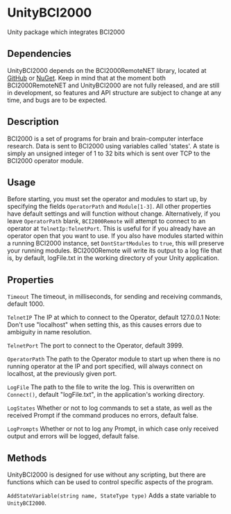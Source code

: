 UnityBCI2000
===
Unity package which integrates BCI2000



Dependencies
---
UnityBCI2000 depends on the BCI2000RemoteNET library, located at
[GitHub](https://github.com/neurotechcenter/BCI2000RemoteNET) or [NuGet](https://www.nuget.org/packages/BCI2000RemoteNET).
Keep in mind that at the moment both BCI2000RemoteNET and UnityBCI2000 are not fully released,
and are still in development, so features and API structure are subject to change at any time,
and bugs are to be expected.


Description
---
BCI2000 is a set of programs for brain and brain-computer interface research.
Data is sent to BCI2000 using variables called 'states'. A state is simply an unsigned
integer of 1 to 32 bits which is sent over TCP to the BCI2000 operator module.

Usage
---
Before starting, you must set the operator and modules to start up, by specifying the fields
`OperatorPath` and `Module[1-3]`. All other properties have default settings and will function without change.
Alternatively, if you leave `OperatorPath` blank, `BCI2000Remote` will attempt to connect to an operator at
`TelnetIp:TelnetPort`. This is useful for if you already have an operator open that you want to use. If you also
have modules started within a running BCI2000 instance, set `DontStartModules` to `true`, this will preserve
your running modules.
BCI2000Remote will write its output to a log file that is, by default, logFile.txt in the working directory of your Unity application.

Properties
---
`Timeout`
The timeout, in milliseconds, for sending and receiving commands, default 1000.

`TelnetIP`
The IP at which to connect to the Operator, default 127.0.0.1
Note: Don't use "localhost" when setting this, as this causes errors due to ambiguity in name resolution.

`TelnetPort`
The port to connect to the Operator, default 3999.

`OperatorPath`
The path to the Operator module to start up when there is no running operator at the IP and port specified, will always connect on localhost, at the previously given port.

`LogFile`
The path to the file to write the log. This is overwritten on `Connect()`, default "logFile.txt", in the application's working directory.

`LogStates`
Whether or not to log commands to set a state, as well as the received Prompt if the command produces no errors, default false.

`LogPrompts`
Whether or not to log any Prompt, in which case only received output and errors will be logged, default false.



Methods
---
UnityBCI2000 is designed for use without any scripting, but there are functions which can be used to control specific aspects of the program.


`AddStateVariable(string name, StateType type)`
Adds a state variable to `UnityBCI2000`. 